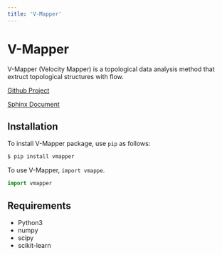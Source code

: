 ```yaml
---
title: 'V-Mapper'
---
```

<div class="container">
  <!-- Example row of columns -->
  <div class="row">    
    <div class="col-md-12">
      <div class="text-left">
<div markdown="1">

# V-Mapper
V-Mapper (Velocity Mapper) is a topological data analysis method that extruct topological structures with flow.  

[Github Project](https://github.com/yusuke-imoto-lab/V-Mapper)

[Sphinx Document](https://yusuke-imoto-lab.github.io/V-Mapper/)

## Installation
To install V-Mapper package, use `pip` as follows:

```bash
$ pip install vmapper
```

To use V-Mapper, `import vmappe`.

```python
import vmapper
```

## Requirements
* Python3
* numpy
* scipy
* scikit-learn
</div>
      </div>
    </div>